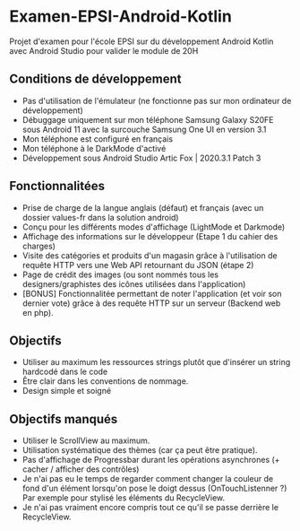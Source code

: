 # Examen-EPSI-Android-Kotlin
Projet d'examen pour l'école EPSI sur du développement Android Kotlin avec Android Studio pour valider le module de 20H

## Conditions de développement
- Pas d'utilisation de l'émulateur (ne fonctionne pas sur mon ordinateur de développement)
- Débuggage uniquement sur mon téléphone Samsung Galaxy S20FE sous Android 11 avec la surcouche Samsung One UI en version 3.1
- Mon téléphone est configuré en français
- Mon téléphone à le DarkMode d'activé
- Développement sous Android Studio Artic Fox | 2020.3.1 Patch 3

## Fonctionnalitées
- Prise de charge de la langue anglais (défaut) et français (avec un dossier values-fr dans la solution android)
- Conçu pour les différents modes d'affichage (LightMode et Darkmode)
- Affichage des informations sur le développeur (Etape 1 du cahier des charges)
- Visite des catégories et produits d'un magasin grâce à l'utilisation de requête HTTP vers une Web API retournant du JSON (étape 2)
- Page de crédit des images (ou sont nommés tous les designers/graphistes des icônes utilisées dans l'application)
- [BONUS] Fonctionnalitée permettant de noter l'application (et voir son dernier vote) grâce à des requête HTTP sur un serveur (Backend web en php).


## Objectifs
- Utiliser au maximum les ressources strings plutôt que d'insérer un string hardcodé dans le code
- Être clair dans les conventions de nommage.
- Design simple et soigné

## Objectifs manqués
- Utiliser le ScrollView au maximum.
- Utilisation systématique des thèmes (car ça peut être pratique).
- Pas d'affichage de Progressbar durant les opérations asynchrones (+ cacher / afficher des contrôles)
- Je n'ai pas eu le temps de regarder comment changer la couleur de fond d'un élément lorsqu'on pose le doigt dessus (OnTouchListenner ?) Par exemple pour stylisé les éléments du RecycleView.
- Je n'ai pas vraiment encore compris tout ce qu'il se passe derrière le RecycleView.

